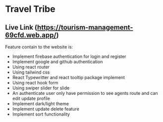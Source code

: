# Travel Tribe
## Live Link (https://tourism-management-69cfd.web.app/)


Feature contain to the website is:

- Implement firebase authentication for login and register
- Implement google and github authentication
- Using react router
- Using tailwind css
- React Typewritter and react tooltip package implement
- Using react hook form
- Using swiper slider for slide
- An authenticate user only have permission to see agents route and can edit update profile
- Implement dark/light theme
- Implement update delete feature
- Implement sort functionality
